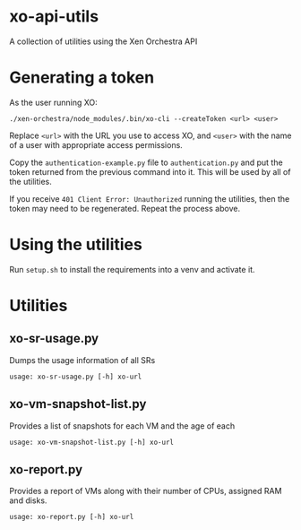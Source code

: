 # xo-api-utils
A collection of utilities using the Xen Orchestra API

# Generating a token
As the user running XO:

`./xen-orchestra/node_modules/.bin/xo-cli --createToken <url> <user>`

Replace `<url>` with the URL you use to access XO, and `<user>` with the name of a user with appropriate access permissions.

Copy the `authentication-example.py` file to `authentication.py` and put the token returned from the previous command into it. This will be used by all of the utilities.

If you receive `401 Client Error: Unauthorized` running the utilities, then the token may need to be regenerated. Repeat the process above.

# Using the utilities
Run `setup.sh` to install the requirements into a venv and activate it.

# Utilities

## xo-sr-usage.py

Dumps the usage information of all SRs

```
usage: xo-sr-usage.py [-h] xo-url
```

## xo-vm-snapshot-list.py

Provides a list of snapshots for each VM and the age of each

```
usage: xo-vm-snapshot-list.py [-h] xo-url
```

## xo-report.py

Provides a report of VMs along with their number of CPUs, assigned RAM and disks.

```
usage: xo-report.py [-h] xo-url
```

